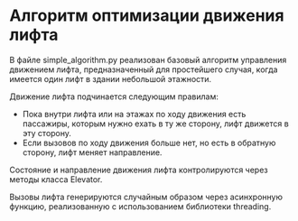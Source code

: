 # Алгоритм оптимизации движения лифта

В файле simple_algorithm.py реализован базовый алгоритм управления движением лифта, предназначенный для простейшего случая, когда имеется один лифт в здании небольшой этажности.

Движение лифта подчинается следующим правилам:
- Пока внутри лифта или на этажах по ходу движения есть пассажиры, которым нужно ехать в ту же сторону, лифт движется в эту сторону.
- Если вызовов по ходу движения больше нет, но есть в обратную сторону, лифт меняет направление.

Состояние и направление движения лифта контролируются через методы класса Elevator.

Вызовы лифта генерируются случайным образом через асинхронную функцию, реализованную с использованием библиотеки threading.
